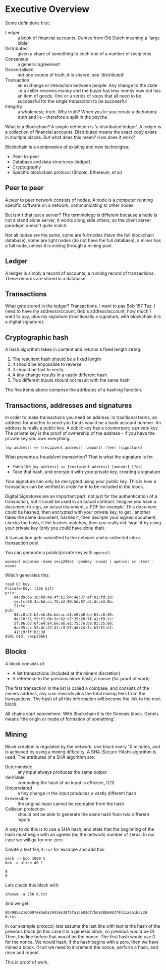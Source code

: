 # Executive Overview

Some definitions first:

<dl>
    <dt>Ledger</dt>
    <dd>a book of financial accounts. Comes from Old Dutch meaning a 'large bible'</dd>
    <dt>Distributed</dt>
    <dd>given a share of something to each one of a number of recipients</dd>
    <dt>Consensus</dt>
    <dd>a general agreement</dd>
    <dt>Decentralised</dt>
    <dd>not one source of truth; it is shared; see ‘distributed’</dd>
    <dt>Transaction</dt>
    <dd>an exchange or interaction between people. Any change to the state i.e a seller receives money and the buyer has less money now but has an item of goods. One or a series of steps that all need to be successful for the single transaction to be successful</dd>
    <dt>Integrity</dt>
    <dd>a wholeness; truth. Why truth? When you lie you create a dichotomy - truth and lie - therefore a split in the psyche</dd>
</dl>

What is a Blockchain? A simple definition is 'a distributed ledger'. A ledger is a collection of financial accounts. Distributed means the exact copy exists in multiple places. But what does this mean? How does it work?

Blockchain is a combination of existing and new technolgies:

- Peer-to-peer
- Database and data structures (ledger)
- Cryptography
- Specific blockchain protocol (Bitcoin, Ethereum, et al)

## Peer to peer

A peer to peer network consists of nodes. A node is a computer running specific software on a network, communicating to other nodes.

But isnt't that just a server? The terminology is different because a node is not a stand alone server, it works along side others, so the client server paradigm doesn't quite match.

Not all nodes are the same, some are full nodes (have the full blockchain database), some are light nodes (do not have the full database), a miner has a full node, unless it is mining through a mining pool.

## Ledger

A ledger is simply a record of accounts; a running record of transactions. These records are stored in a database.

## Transactions

What gets stored in the ledger? Transactions. I want to pay Bob 157 Tez. I need to have my address/account, Bob's address/account, how much I want to pay, plus my signature (traditionally a signature, with blockchain it is a digital signature).

## Cryptographic hash

A hash algorithm takes in content and returns a fixed length string.

1. The resultant hash should be a fixed length
2. It should be impossible to reverse
3. It should be fast to verify
4. A tiny change results in a vastly different hash
5. Two different inputs should not result with the same hash

The five items above comprise the attributes of a hashing function.

## Transactions, addresses and signatures

In order to make transactions you need an address. In traditional terms, an address for another to send you funds would be a bank account number. An address is really a public key. A public key has a counterpart; a private key. The private key is the proof of ownership of the address - if you have the private key you own everything.

```
[my address] => [recipient address] [amount] [fee] [signature]
```

What prevents a fraudulent transaction? That is what the signature is for.

- Hash the `[my address] => [recipient address] [amount] [fee]`
- Take that hash, and encrypt it with your private key, creating a signature

Your signature can only be decrypted using your public key. This is how a transaction can be verified in order for it to be included in the block.

Digital Signatures are an important part, not just for the authentication of a transaction, but it could be used in an actual contract. Imagine you have a document to sign, an actual document, a PDF for example. This document could be hashed, then encrypted with your private key, to get . another takes the same document, hashes it, then decripts your signed document, checks the hash, if the hashes matches, then you really did 'sign' it by using your private key (only you could have done that).

A transaction gets submitted to the network and is collected into a transaction pool.

You can generate a public/private key with `openssl`:

```
openssl ecparam -name secp256k1 -genkey -noout | openssl ec -text -noout
```

Which generates this:

```
read EC key
Private-Key: (256 bit)
priv:
    04:d9:b6:10:bd:4e:4f:b1:b4:4e:37:ef:01:fd:20:
    ce:fc:98:4a:6d:cc:75:e2:80:5d:97:a5:dc:e3:9b:
    21:fc
pub:
    04:c0:d2:b4:eb:8b:bd:ac:d1:e0:b8:be:61:c0:30:
    de:70:31:f9:f2:0b:3c:02:c7:25:2b:7f:a2:f9:2c:
    5f:06:d7:6f:e4:84:6e:eb:e1:75:7e:b8:83:35:e0:
    6a:95:cc:58:dc:22:d1:c9:97:4d:24:7c:b3:51:e1:
    41:19:ff:b3:3d
ASN1 OID: secp256k1
```

## Blocks

A block consists of:

- A list transactions (included at the miners discretion)
- A reference to the previous block hash, a nonce (for proof of work)

The first transaction in the list is called a coinbase, and consists of the miners address, any coin rewards plus the total mining fees from the transactions. The hash of all this information will become the link to the next block.

All chains start somewhere. With Blockchain it is the Genesis block. Geneis means 'the origin or mode of formation of something'.

## Mining

Block creation is regulated by the network, one block every 10 minutes, and is achieved by using a mining difficulty. A SHA (Secure HAsh) algorithm is used. The attributes of a SHA algorithm are:

<dl>
    <dt>Deterministic</dt>
    <dd>any input always produces the same output</dd>
    <dt>Verifiable</dt>
    <dd>computing the hash of an input is efficient, O(1)</dd>
    <dt>Uncorrelated</dt>
    <dd>a tiny change in the input produces a vastly different hash</dd>
    <dt>Irreversible</dt>
    <dd>the original input cannot be recreated from the hash</dd>
    <dt>Collision protection</dt>
    <dd>should not be able to generate the same hash from two different inputs</dd>
</dl>

A way to do this is to use a SHA hash, and state that the beginning of the hash must begin with an agreed (by the network) number of zeros. In our case we will go for one zero.

Create a text file, `0.txt` for example and add this:

```
mark -> bob 1000 1
bob -> alice 40 1

8
0

```

Lets check this block with:

```
shasum -a 256 0.txt
```

And we get:

```
0b49856216b097e83eb8c9459638fbfa1ce02df7b6938b6903f4411aaa1bc72d  0.txt
```

In our example protocol, lets assume the last line with text is the hash of the previous block (in this case it is a genesis block, so previous would be 0). Then, the line before that would be the nonce. The first hash would use 0 for the nonce. We would hash, if the hash begins with a zero, then we have mined a block. If not we need to increment the nonce, perform a hash, and rinse and repeat.

This is proof of work.
